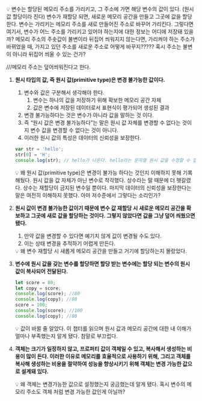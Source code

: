 <aside>
💡 변수는 할당된 메모리 주소를 가리키고, 그 주소에 가면 해당 변수의 값이 있다. (원시 값 할당이라 친다) 변수가 재할당 되면, 새로운 메모리 공간을 만들고 그곳에 값을 할당한다. 변수는 가리키는 메모리 주소를 새로 만들어진 주소로 바꾸어 가리킨다. 그렇다면 여기서, 변수가 어느 주소를 가리키고 있어야 하는지에 대한 정보는 어디에 저장돼 있을까? 메모리 주소의 주솟값이 불변이라 뒤집어 씌워지지 않는다면, 가리켜야 하는 주소가 바뀌었을 때, 가지고 있던 주소를 새로운 주소로 어떻게 바꾸지????? 혹시 주소는 불변이 아니라 뒤집어 씌울 수 있는 건가?

///메모리 주소는 덮어씌워진다고 한다.

</aside>

1. **원시 타입의 값, 즉 원시 값(primitive type)은 변경 불가능한 값이다.**

   1. 변수와 값은 구분해서 생각해야 한다.
      1. 변수는 하나의 값을 저장하기 위해 확보한 메모리 공간 자체
      2. 값은 변수에 저장된 데이터로서 표현식이 평가되어 생성된 결과
   2. 변경 불가능하다는 것은 변수가 아니라 값을 말하는 것 이다.
   3. 즉 “원시 값은 변경 불가능하다”는 말은 원시 값 자체를 변경할 수 없다는 것이지 변수 값을 변경할 수 없다는 것이 아니다.
   4. 이러한 원시 값의 특성은 데이터의 신뢰성을 보장한다.

   ```jsx
   var str = 'hello';
   str[0] = 'H';
   console.log(str); // hello가 나온다. hello라는 문자열 원시 값을 수정할 수 없기 때문이다
   ```

   <aside>
   💡 왜 원시 값(primitive type)은 변경이 불가능 하다는 것인지 이해하지 못해 기록해뒀다. 원시 값을 값 자체가 아닌 변수로 착각했다. 상수라는 말 때문에 더 헷갈렸다. 상수는 재할당이 금지된 변수일 뿐이다. 마지막 데이터의 신뢰성을 보장한다는 말은 여전히 이해하지 못했다. 아마 저수준에서 그렇다는 소리인가?

   </aside>

2. **원시 값이 변경 불가능한 값이기 때문에 변수 값 재할당 시 새로운 메모리 공간을 확보하고 그곳에 새로 값을 할당하는 것이다. 그렇지 않았다면 값을 그냥 덮어 씌웠으면 됐다.**

   1. 만약 값을 변경할 수 있다면 예기치 않게 값이 변경될 수도 있다.
   2. 이는 상태 변경을 추적하기 어렵게 만든다.

   <aside>
   💡 왜 변수 재할당 시 새롭게 메모리 공간을 만들고 거기에 할당하는지 몰랐었다.

   </aside>

3. **변수에 원시 값을 갖는 변수를 할당하면 할당 받는 변수에는 할당 되는 변수의 원시 값이 복사되어 전달된다.**

   ```jsx
   let score = 80;
   let copy = score;
   console.log(score); //80
   console.log(copy); //80
   score = 100;
   console.log(score); //100
   console.log(copy); //80
   ```

   <aside>
   💡 값이 바뀔 줄 알았다. 이 챕터를 읽으며 원시 값과 메모리 공간에 대한 내 이해가 얼마나 부족했는지 알게 됐다. 참말로 부끄럽다.

   </aside>

4. **객체는 크기가 일정하지 않고, 프로퍼티 값이 객체일 수 있고, 복사해서 생성하는 비용이 많이 든다. 이러한 이유로 메모리를 효율적으로 사용하기 위해, 그리고 객체를 복사해 생성하는 비용을 절약하여 성능을 향상시키기 위해 객체는 변경 가능한 값으로 설계돼 있다.**

   <aside>
   💡 왜 객체는 변경가능한 값으로 설정했는지 궁금했는데 알게 됐다. 혹시 변수의 메모리 주소도 객체 처럼 변경 가능한 값인게 아닐까?

   </aside>
